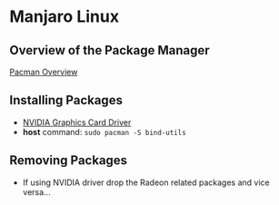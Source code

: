 # Manjaro Linux

## Overview of the Package Manager

[Pacman Overview](https://wiki.manjaro.org/index.php?title=Pacman_Overview)

## Installing Packages

* [NVIDIA Graphics Card Driver](https://wiki.manjaro.org/index.php?title=Configure_NVIDIA_(non-free)_settings_and_load_them_on_Startup)
* **host** command: `sudo pacman -S bind-utils`

## Removing Packages

* If using NVIDIA driver drop the Radeon related packages and vice versa...
